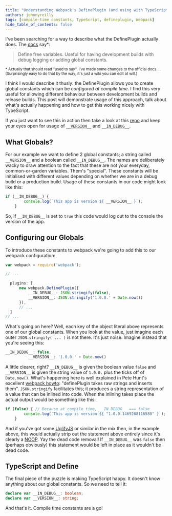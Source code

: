```yaml
---
title: "Understanding Webpack's DefinePlugin (and using with TypeScript)"
authors: johnnyreilly
tags: [compile-time constants, TypeScript, defineplugin, Webpack]
hide_table_of_contents: false
---
```

I've been searching for a way to describe what the DefinePlugin actually does. The [docs](https://github.com/webpack/docs/wiki/list-of-plugins#defineplugin) say\*:

 > Define free variables. Useful for having development builds with debug logging or adding global constants.

<sub>* Actually that should read "used to say". I've made some changes to the official docs.... (Surprisingly easy to do that by the way; it's just a wiki you can edit at will.)</sub>

I think I would describe it thusly: the DefinePlugin allows you to create global constants which can be *configured at compile time*. I find this very useful for allowing different behaviour between development builds and release builds. This post will demonstrate usage of this approach, talk about what's actually happening and how to get this working nicely with TypeScript.

If you just want to see this in action then take a look at this [repo](https://github.com/johnnyreilly/poorclaresarundel/) and keep your eyes open for usage of [`__VERSION__`](https://github.com/johnnyreilly/poorclaresarundel/search?utf8=%E2%9C%93&q=__VERSION__) and [`__IN_DEBUG__`](https://github.com/johnnyreilly/poorclaresarundel/search?utf8=%E2%9C%93&q=__IN_DEBUG__).

## What Globals?

For our example we want to define 2 global constants; a string called `__VERSION__` and a boolean called `__IN_DEBUG__`. The names are deliberately wacky to draw attention to the fact that these are not your everyday, common-or-garden variables. Them's "special". These constants will be initialised with different values depending on whether we are in a debug build or a production build. Usage of these constants in our code might look like this:

```ts
if (__IN_DEBUG__) {
        console.log(`This app is version ${ __VERSION__ }`);
    }
```

So, if `__IN_DEBUG__` is set to `true` this code would log out to the console the version of the app.

## Configuring our Globals

To introduce these constants to webpack we're going to add this to our webpack configuration:

```ts
var webpack = require('webpack');

// ...

  plugins: [ 
      new webpack.DefinePlugin({
          __IN_DEBUG__: JSON.stringify(false),
          __VERSION__: JSON.stringify('1.0.0.' + Date.now())
      }),
      // ...
  ]
// ...
```

What's going on here? Well, each key of the object literal above represents one of our global constants. When you look at the value, just imagine each outer `JSON.stringify( ... )` is not there. It's just noise. Imagine instead that you're seeing this:

```ts
__IN_DEBUG__: false,
          __VERSION__: '1.0.0.' + Date.now()
```

A little clearer, right? `__IN_DEBUG__` is given the boolean value `false` and `__VERSION__` is given the string value of `1.0.0.` plus the ticks off of `Date.now()`. What's happening here is well explained in Pete Hunt's excellent [webpack howto](https://github.com/petehunt/webpack-howto#6-feature-flags): "definePlugin takes raw strings and inserts them". `JSON.stringify` facilitates this; it produces a string representation of a value that can be inlined into code. When the inlining takes place the actual output would be something like this:

```ts
if (false) { // Because at compile time, __IN_DEBUG__ === false
        console.log(`This app is version ${ "1.0.0.1469268116580" }`); // And __VERSION__ === "1.0.0.1469268116580"
    }
```

And if you've got some [UglifyJS](https://github.com/mishoo/UglifyJS) or similar in the mix then, in the example above, this would actually strip out the statement above entirely since it's clearly a [NOOP](https://en.wikipedia.org/wiki/NOP). Yay the dead code removal! If `__IN_DEBUG__` was `false` then (perhaps obviously) this statement would be left in place as it wouldn't be dead code.

## TypeScript and Define

The final piece of the puzzle is making TypeScript happy. It doesn't know anything about our global constants. So we need to tell it:

```ts
declare var __IN_DEBUG__: boolean;
declare var __VERSION__: string;
```

And that's it. Compile time constants are a go!


